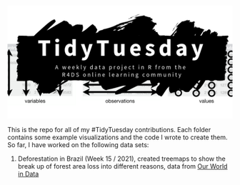 ![](tt_logo.png)

This is the repo for all of my #TidyTuesday contributions. Each folder contains some example visualizations and the code I wrote to create them. So far, I have worked on the following data sets:
  <ol>
    <li> Deforestation in Brazil (Week 15 / 2021), created treemaps to show the break up of forest area loss into different reasons, data from <a href= "https://ourworldindata.org/">Our World in Data</a></li>
  </ol>
